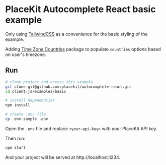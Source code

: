 # PlaceKit Autocomplete React basic example

Only using [TailwindCSS](https://tailwindcss.com) as a convenience for the basic styling of the example.

Adding [Time Zone Countries](https://github.com/placekit/tzc) package to populate `countries` options based on user's timezone.

## Run

```sh
# clone project and access this example
git clone git@github.com:placekit/autocomplete-react.git
cd client-js/examples/basic

# install dependencies
npm install

# create .env file
cp .env.sample .env
```

Open the `.env` file and replace `<your-api-key>` with your PlaceKit API key.

Then run:

```sh
npm start
```

And your project will be served at http://localhost:1234.